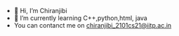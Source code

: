 - 👋 Hi, I’m  Chiranjibi
- 🌱 I’m currently learning C++,python,html, java
- You can contanct me on chiranjibi_2101cs21@iitp.ac.in

<!---
chiranjibismg/chiranjibismg is a ✨ special ✨ repository because its `README.md` (this file) appears on your GitHub profile.
You can click the Preview link to take a look at your changes.
--->
